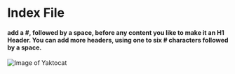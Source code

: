 # Index File

#### add a #, followed by a space, before any content you like to make it an H1 Header. You can add more headers, using one to six # characters followed by a space.
![Image of Yaktocat](https://octodex.github.com/images/yaktocat.png)
